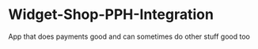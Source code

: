 # Widget-Shop-PPH-Integration
App that does payments good and can sometimes do other stuff good too
